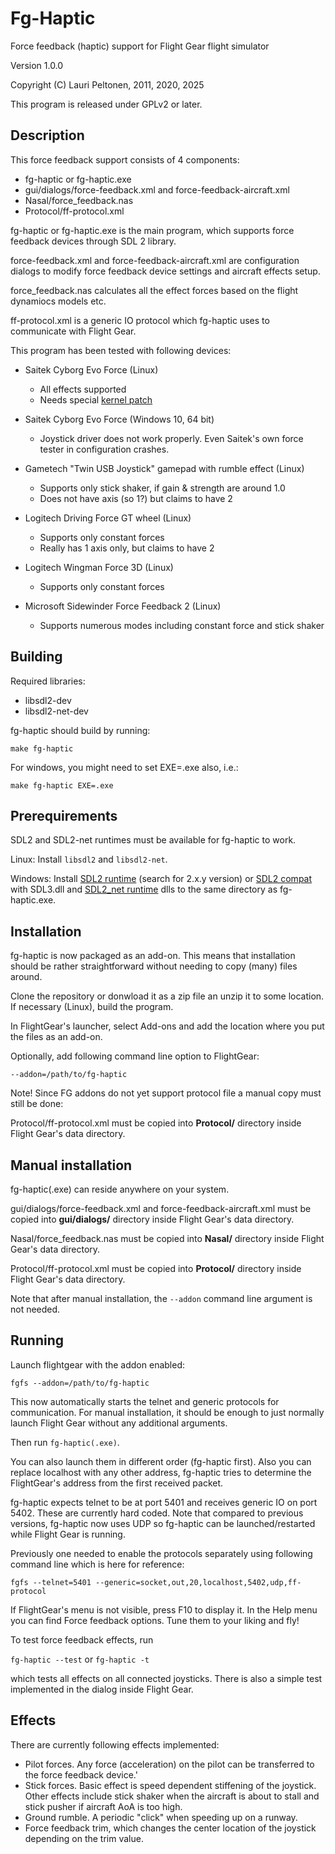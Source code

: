 Fg-Haptic
=========

Force feedback (haptic) support for Flight Gear flight simulator

Version 1.0.0

Copyright (C) Lauri Peltonen, 2011, 2020, 2025

This program is released under GPLv2 or later.


Description
-----------

This force feedback support consists of 4 components:
- fg-haptic or fg-haptic.exe
- gui/dialogs/force-feedback.xml and force-feedback-aircraft.xml
- Nasal/force_feedback.nas
- Protocol/ff-protocol.xml

fg-haptic or fg-haptic.exe is the main program, which
supports force feedback devices through SDL 2 library.

force-feedback.xml and force-feedback-aircraft.xml are configuration 
dialogs to modify force feedback device settings and aircraft effects setup.

force_feedback.nas calculates all the effect forces based on the 
flight dynamiocs models etc.

ff-protocol.xml is a generic IO protocol which fg-haptic
uses to communicate with Flight Gear.

This program has been tested with following devices:

- Saitek Cyborg Evo Force (Linux)
  * All effects supported
  * Needs special [kernel patch](https://github.com/zanppa/hid-pidff/)

- Saitek Cyborg Evo Force (Windows 10, 64 bit)
  * Joystick driver does not work properly. Even Saitek's own force tester in configuration crashes.

- Gametech "Twin USB Joystick" gamepad with rumble effect (Linux)
  * Supports only stick shaker, if gain & strength are around 1.0
  * Does not have axis (so 1?) but claims to have 2

- Logitech Driving Force GT wheel (Linux)
  * Supports only constant forces
  * Really has 1 axis only, but claims to have 2

- Logitech Wingman Force 3D (Linux)
  * Supports only constant forces

- Microsoft Sidewinder Force Feedback 2 (Linux)
  * Supports numerous modes including constant force and stick shaker


Building
--------

Required libraries:
- libsdl2-dev
- libsdl2-net-dev

fg-haptic should build by running:

    make fg-haptic


For windows, you might need to set EXE=.exe also, i.e.:

    make fg-haptic EXE=.exe



Prerequirements
---------------

SDL2 and SDL2-net runtimes must be available for fg-haptic to work.

Linux: Install `libsdl2` and `libsdl2-net`.

Windows: Install [SDL2 runtime](https://github.com/libsdl-org/SDL/releases) (search for 2.x.y version) or [SDL2 compat](https://github.com/libsdl-org/sdl2-compat/releases) with SDL3.dll and [SDL2_net runtime](https://github.com/libsdl-org/SDL_net/releases) dlls to the same directory as fg-haptic.exe.



Installation
------------

fg-haptic is now packaged as an add-on. This means that installation should be rather 
straightforward without needing to copy (many) files around.

Clone the repository or donwload it as a zip file an unzip it to some location. If necessary (Linux), 
build the program.

In FlightGear's launcher, select Add-ons and add the location where you put the files as an add-on. 

Optionally, add following command line option to FlightGear:

    --addon=/path/to/fg-haptic

Note! Since FG addons do not yet support protocol file a manual copy must still be done:

Protocol/ff-protocol.xml must be copied into **Protocol/** directory
inside Flight Gear's data directory.



Manual installation
-------------------

fg-haptic(.exe) can reside anywhere on your system.

gui/dialogs/force-feedback.xml and force-feedback-aircraft.xml must be copied into **gui/dialogs/** directory
inside Flight Gear's data directory.

Nasal/force_feedback.nas must be copied into **Nasal/** directory
inside Flight Gear's data directory.

Protocol/ff-protocol.xml must be copied into **Protocol/** directory
inside Flight Gear's data directory.

Note that after manual installation, the ```--addon``` command line argument is not needed.


Running
-------

Launch flightgear with the addon enabled:

    fgfs --addon=/path/to/fg-haptic

This now automatically starts the telnet and generic protocols for communication. 
For manual installation, it should be enough to just normally launch Flight Gear without 
any additional arguments.

Then run ```fg-haptic(.exe)```.

You can also launch them in different order (fg-haptic first). Also you can 
replace localhost with any other address, fg-haptic tries to determine the
FlightGear's address from the first received packet.

fg-haptic expects telnet to be at port 5401 and receives generic IO on port
5402. These are currently hard coded. Note that compared to previous versions,
fg-haptic now uses UDP so fg-haptic can be launched/restarted while Flight Gear
is running.

Previously one needed to enable the protocols separately using following command line 
which is here for reference:

    fgfs --telnet=5401 --generic=socket,out,20,localhost,5402,udp,ff-protocol


If FlightGear's menu is not visible, press F10 to display it.
In the Help menu you can find Force feedback options.
Tune them to your liking and fly!

To test force feedback effects, run

```fg-haptic --test```    or  ```fg-haptic -t```

which tests all effects on all connected joysticks. There is also a simple test
implemented in the dialog inside Flight Gear.


Effects
-------

There are currently following effects implemented:
- Pilot forces. Any force (acceleration) on the pilot can be transferred to the
force feedback device.'
- Stick forces. Basic effect is speed dependent stiffening of the joystick. Other
effects include stick shaker when the aircraft is about to stall and stick pusher
if aircraft AoA is too high.
- Ground rumble. A periodic "click" when speeding up on a runway.
- Force feedback trim, which changes the center location of the joystick depending
on the trim value.
